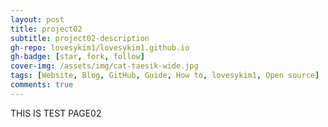 ```yaml
---
layout: post
title: project02
subtitle: project02-description
gh-repo: lovesykim1/lovesykim1.github.io
gh-badge: [star, fork, follow]
cover-img: /assets/img/cat-taesik-wide.jpg
tags: [Website, Blog, GitHub, Guide, How to, lovesykim1, Open source]
comments: true
---
```


THIS IS TEST PAGE02
